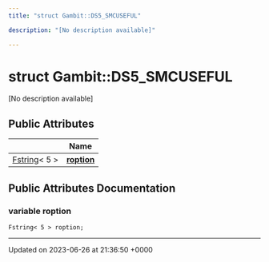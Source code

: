 ```yaml
---
title: "struct Gambit::DS5_SMCUSEFUL"

description: "[No description available]"

---
```


# struct Gambit::DS5_SMCUSEFUL



[No description available]

## Public Attributes

|                | Name           |
| -------------- | -------------- |
| [Fstring](/documentation/code/classes/classgambit_1_1fstring/)< 5 > | **[roption](/documentation/code/classes/structgambit_1_1ds5__smcuseful/#variable-roption)**  |

## Public Attributes Documentation

### variable roption

```
Fstring< 5 > roption;
```


-------------------------------

Updated on 2023-06-26 at 21:36:50 +0000